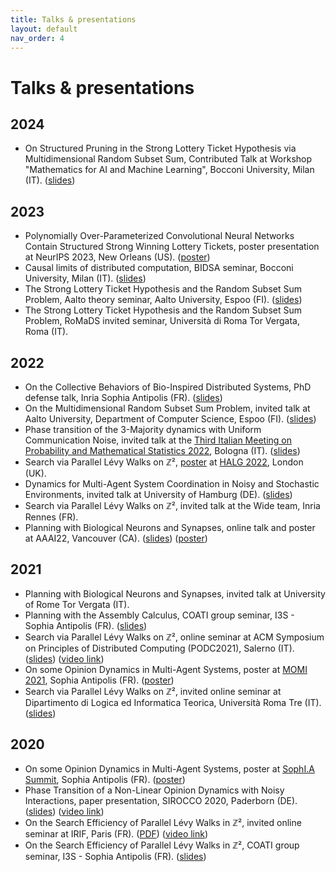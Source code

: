 ```yaml
---
title: Talks & presentations
layout: default
nav_order: 4
---
```

# Talks & presentations

## 2024

- On Structured Pruning in the Strong Lottery Ticket Hypothesis via Multidimensional Random Subset Sum, Contributed Talk at Workshop "Mathematics for AI and Machine Learning", Bocconi University, Milan (IT). ([slides](https://bocconi-my.sharepoint.com/personal/elisur_magrini_unibocconi_it/_layouts/15/onedrive.aspx?ga=1&id=%2Fpersonal%2Felisur%5Fmagrini%5Funibocconi%5Fit%2FDocuments%2FEVENTI%2FMathematics%20for%20AI%20and%20ML%2FWebsite%2FSlide%20Workshop%20Mathematics%20for%20AI%20and%20ML%20%2D%2017%2D19%20January%2024%2FContributed%20Talks%2FD%27Amore%20Francesco%2Epdf&parent=%2Fpersonal%2Felisur%5Fmagrini%5Funibocconi%5Fit%2FDocuments%2FEVENTI%2FMathematics%20for%20AI%20and%20ML%2FWebsite%2FSlide%20Workshop%20Mathematics%20for%20AI%20and%20ML%20%2D%2017%2D19%20January%2024%2FContributed%20Talks))

## 2023

- Polynomially Over-Parameterized Convolutional Neural Networks Contain Structured Strong Winning Lottery Tickets, poster presentation at NeurIPS 2023, New Orleans (US). ([poster](https://neurips.cc/media/PosterPDFs/NeurIPS%202023/71487.png?t=1699528090.321876))
- Causal limits of distributed computation, BIDSA seminar, Bocconi University, Milan (IT). ([slides](https://drive.google.com/file/d/1tvL4cYt5sTGnQmwMn3AGu_FdfYZySw02/view?usp=sharing))
- The Strong Lottery Ticket Hypothesis and the Random Subset Sum Problem, Aalto theory seminar, Aalto University, Espoo (FI). ([slides](https://drive.google.com/file/d/1jrKQQ5tpiz0ixAImWQO276oD-WWxrBtG/view?usp=sharing))
- The Strong Lottery Ticket Hypothesis and the Random Subset Sum Problem, RoMaDS invited seminar, Università di Roma Tor Vergata, Roma (IT). 

## 2022

- On the Collective Behaviors of Bio-Inspired Distributed Systems, PhD defense talk, Inria Sophia Antipolis (FR). ([slides](https://drive.google.com/file/d/1ChaNXR3ia-I-xVMS7aacm9Meisu9fnvf/view?usp=sharing))
- On the Multidimensional Random Subset Sum Problem, invited talk at Aalto University, Department of Computer Science, Espoo (FI). ([slides](https://drive.google.com/file/d/1JnYoZhHo_7WTBpdRhwQ00Qh5YM_2rXBE/view?usp=sharing))
- Phase transition of the 3-Majority dynamics with Uniform Communication Noise, invited talk at the [Third Italian Meeting on Probability and Mathematical Statistics 2022](https://site.unibo.it/probstat/en/about-1/general-information), Bologna (IT). ([slides](https://drive.google.com/file/d/1_Nw0XDvW3MBKCwSEi7dJ8ECfQLk81s12/view?usp=sharing))
- Search via Parallel Lévy Walks on &#8484;&#x00B2;, [poster](https://drive.google.com/file/d/1XVYk4LQD_uw-mDsmVqv_Sqs8eFaolWSS/view?usp=sharing) at [HALG 2022](https://www.lse.ac.uk/HALG-2022), London (UK).
- Dynamics for Multi-Agent System Coordination in Noisy and Stochastic Environments, invited talk at University of Hamburg (DE). ([slides](https://drive.google.com/file/d/16cXvd2nPe9-cMQzIQJZhFnzz_um20WK1/view?usp=sharing))
- Search via Parallel Lévy Walks on &#8484;&#x00B2;, invited talk at the Wide team, Inria Rennes (FR).
- Planning with Biological Neurons and Synapses, online talk and poster at AAAI22, Vancouver (CA). ([slides](https://drive.google.com/file/d/1ASApDked947d9oSZQ3-Hk8DCd9rO46hK/view?usp=sharing)) ([poster](https://hal.archives-ouvertes.fr/hal-03596672/file/assembly_aaai22_poster1_boxes.pdf))


## 2021

- Planning with Biological Neurons and Synapses, invited talk at University of Rome Tor Vergata (IT).
- Planning with the Assembly Calculus, COATI group seminar, I3S - Sophia Antipolis (FR). ([slides](https://drive.google.com/file/d/1Lw-ACHDs3scdqzP-3DCqyXHrt5qGtipV/view?usp=sharing)) 
- Search via Parallel Lévy Walks on &#8484;&#x00B2;, online seminar at ACM Symposium on Principles of Distributed Computing (PODC2021), Salerno (IT). ([slides](https://drive.google.com/file/d/1ao7yiWWQ_45WRXqS3Ml890n-mH1goYCp/view?usp=sharing)) ([video link](https://www.youtube.com/watch?v=iWWPq5asqsM))
- On some Opinion Dynamics in Multi-Agent Systems, poster at [MOMI 2021](https://phd-seminars-sam.inria.fr/fr/momi2021/), Sophia Antipolis (FR). ([poster](https://drive.google.com/file/d/1SvA7veoxUG3QlSk81_wg0zCgpbgChRDk/view?usp=sharing))
- Search via Parallel Lévy Walks on &#8484;&#x00B2;, invited online seminar at Dipartimento di Logica ed Informatica Teorica, Università Roma Tre (IT). ([slides](https://drive.google.com/file/d/1DQB-W3dPixZpnv_PozOi8c204PCa4r_n/view?usp=sharing))

## 2020

- On some Opinion Dynamics in Multi-Agent Systems, poster at [SophI.A Summit](https://univ-cotedazur.fr/events-uca/sophia-summit#menu_2), Sophia Antipolis (FR). ([poster](https://drive.google.com/file/d/1SvA7veoxUG3QlSk81_wg0zCgpbgChRDk/view?usp=sharing))
- Phase Transition of a Non-Linear Opinion Dynamics with Noisy Interactions, paper presentation, SIROCCO 2020, Paderborn (DE). ([slides](https://drive.google.com/file/d/1YLnw-e8UNcrBaB6aPOY6sW1FxruAv7b4/view?usp=sharing)) ([video link](https://www.youtube.com/watch?v=w2HKdREGpB4&list=PL2P_cO0GPJGSq4z5UJxPSWAUWgHWr48ck&index=20&t=0s))
- On the Search Efficiency of Parallel Lévy Walks in &#8484;&#x00B2;, invited online seminar at IRIF, Paris (FR). ([PDF](https://drive.google.com/file/d/1LErKfi_Id_O0ip47Xq5kyI9E4hwUoyjj/view?usp=sharing)) ([video link](https://bbb2.math.univ-paris-diderot.fr/playback/presentation/2.0/playback.html?meetingId=ba0d7ad67877c1212f88eec5deba5f6302d96d6e-1591703939771))
- On the Search Efficiency of Parallel Lévy Walks in &#8484;&#x00B2;, COATI group seminar, I3S - Sophia Antipolis (FR). ([slides](https://drive.google.com/file/d/1Qu979ZwUoZLPiOw8OZoL4foiX6iEPhGn/view?usp=sharing))
